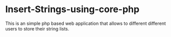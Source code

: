 # Insert-Strings-using-core-php
This is an simple php based web application that allows to different different users to store their string lists.
